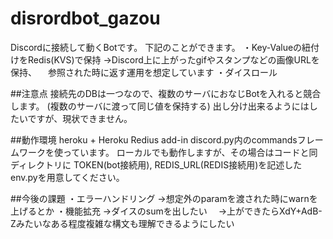 # disrordbot_gazou
Discordに接続して動くBotです。
下記のことができます。
・Key-Valueの紐付けをRedis(KVS)で保持
→Discord上に上がったgifやスタンプなどの画像URLを保持、
　参照された時に返す運用を想定しています
・ダイスロール

##注意点
接続先のDBは一つなので、複数のサーバにおなじBotを入れると競合します。
(複数のサーバに渡って同じ値を保持する)
出し分け出来るようにはしたいですが、現状できません。

##動作環境
heroku + Heroku Redius add-in
discord.py内のcommandsフレームワークを使っています。
ローカルでも動作しますが、その場合はコードと同ディレクトリに
TOKEN(bot接続用), REDIS_URL(REDIS接続用)を記述した
env.pyを用意してください。


##今後の課題
・エラーハンドリング
→想定外のparamを渡された時にwarnを上げるとか
・機能拡充
→ダイスのsumを出したい
　→上ができたらXdY+AdB-Zみたいなある程度複雑な構文も理解できるようにしたい
